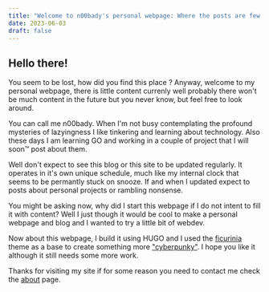 ```yaml
---
title: "Welcome to n00bady's personal webpage: Where the posts are few and the updates non-existing."
date: 2023-06-03
draft: false
---
```


## Hello there!

You seem to be lost, how did you find this place ? Anyway, welcome
to my personal webpage, there is little content currenly well probably there 
won't be much content in the future but you never know, but feel free to look
around.

You can call me n00bady. When I'm not busy contemplating the profound mysteries 
of lazyingness I like tinkering and learning about technology. Also these days 
I am learning GO and working in a couple of project that I will soon™ post about them.

Well don't expect to see this blog or this site to be updated regularly. It operates 
in it's own unique schedule, much like my internal clock that seems to be permantly
stuck on snooze. If and when I updated expect to posts about personal projects or 
rambling nonsense.

You might be asking now, why did I start this webpage if I do not intent to 
fill it with content? Well I just though it would be cool to make a personal 
webpage and blog and I wanted to try a little bit of webdev.

Now about this webpage, I build it using HUGO and I used the [ficurinia](https://gitlab.com/gabmus/hugo-ficurinia) theme as 
a base to create something more ["cyberpunky"](https://gitlab.com/n00bady/hugo-ficurinia). I hope you like it although it still
needs some more work.

Thanks for visiting my site if for some reason you need to contact me check the 
[about](https://n00bady.xyz/about/) page.
